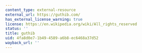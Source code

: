 ```yaml
---
content_type: external-resource
external_url: https://guthib.com/
has_external_license_warning: true
license: https://en.wikipedia.org/wiki/All_rights_reserved
status: ''
title: guthib
uid: 4fa8d0e7-1b49-4589-a6b8-ec6468a37d52
wayback_url: ''
---
```


